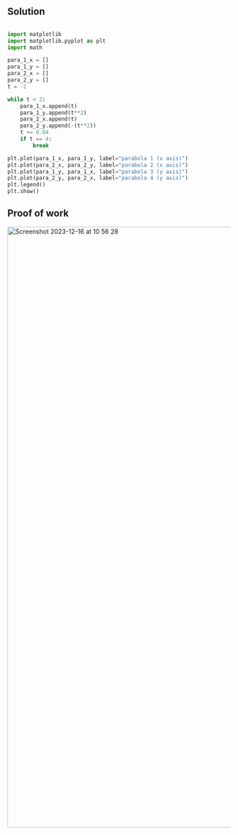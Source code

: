 ## Solution ##

```.py

import matplotlib
import matplotlib.pyplot as plt
import math

para_1_x = []
para_1_y = []
para_2_x = []
para_2_y = []
t = -2

while t < 2:
    para_1_x.append(t)
    para_1_y.append(t**2)
    para_2_x.append(t)
    para_2_y.append(-(t**2))
    t += 0.04
    if t == 4:
        break

plt.plot(para_1_x, para_1_y, label="parabola 1 (x axis)")
plt.plot(para_2_x, para_2_y, label="parabola 2 (x axis)")
plt.plot(para_1_y, para_1_x, label="parabola 3 (y axis)")
plt.plot(para_2_y, para_2_x, label="parabola 4 (y axis)")
plt.legend()
plt.show()


```


## Proof of work ##

<img width="1355" alt="Screenshot 2023-12-16 at 10 56 28" src="https://github.com/yuxuantaoisak/unit_2/assets/144768397/d09b4f92-8974-4f3d-a783-05d3606e1417">



